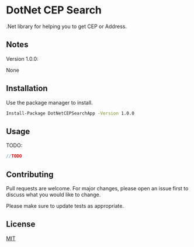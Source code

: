 # DotNet CEP Search

.Net library for helping you to get CEP or Address.

## Notes
Version 1.0.0:

None

## Installation

Use the package manager to install.

```bash
Install-Package DotNetCEPSearchApp -Version 1.0.0
```

## Usage

TODO:
```C#
//TODO
```

## Contributing
Pull requests are welcome. For major changes, please open an issue first to discuss what you would like to change.

Please make sure to update tests as appropriate.

## License
[MIT](https://choosealicense.com/licenses/mit/)
